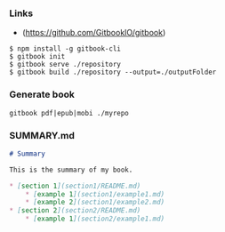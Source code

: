 ### Links
* (https://github.com/GitbookIO/gitbook)

```shell
$ npm install -g gitbook-cli
$ gitbook init
$ gitbook serve ./repository
$ gitbook build ./repository --output=./outputFolder

```

### Generate book
```shell
gitbook pdf|epub|mobi ./myrepo
```

### SUMMARY.md
```markdown
# Summary

This is the summary of my book.

* [section 1](section1/README.md)
    * [example 1](section1/example1.md)
    * [example 2](section1/example2.md)
* [section 2](section2/README.md)
    * [example 1](section2/example1.md)
```

